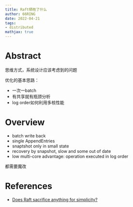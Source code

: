 ```yaml
---
title: Raft牺牲了什么
author: 66RING
date: 2022-04-21
tags: 
- distributed
mathjax: true
---
```


# Abstract

思维方式，系统设计应该考虑到的问题

优化的基本思路：

- 一次一batch
- 有共享就有瓶颈分析
- log order如何利用多核性能

# Overview

- batch write back
- single AppendEntries
- snaptshot only in small state
- recovery by snapshot, slow and some out of date
- low multi-core advantage: operation executed in log order

都需要魔改


# References

- [Does Raft sacrifice anything for simplicity?](https://pdos.csail.mit.edu/6.824/papers/raft-faq.txt)
